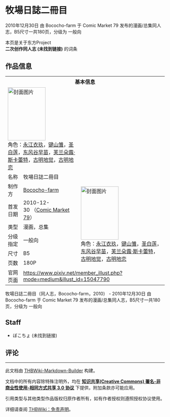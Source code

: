 # 牧場日誌二冊目

<!-- source html: G:\repos\THBWiki-Markdown-Builder\THBWikiMarkdown\Temp\main\6\61\ns0%3A%E7%89%A7%E5%A0%B4%E6%97%A5%E8%AA%8C%E4%BA%8C%E5%86%8A%E7%9B%AE.html -->

2010年12月30日 由 Bococho-farm 于 Comic Market 79 发布的漫画/总集同人志，B5尺寸一共180页，分级为 一般向

本页是关于东方Project  
 **二次创作同人志 (未找到链接)** 的词条
## 作品信息

<table><tbody><tr><th colspan="3">基本信息</th></tr><tr><td class="cover-artwork-mobile" colspan="2"><a href="./文件-牧場日誌二冊目封面.jpg.md" class="image" title="封面图片"><img alt="封面图片" src="https://upload.thwiki.cc/thumb/d/d6/%E7%89%A7%E5%A0%B4%E6%97%A5%E8%AA%8C%E4%BA%8C%E5%86%8A%E7%9B%AE%E5%B0%81%E9%9D%A2.jpg/119px-%E7%89%A7%E5%A0%B4%E6%97%A5%E8%AA%8C%E4%BA%8C%E5%86%8A%E7%9B%AE%E5%B0%81%E9%9D%A2.jpg" decoding="async" loading="lazy" width="119" height="168" srcset="https://upload.thwiki.cc/thumb/d/d6/%E7%89%A7%E5%A0%B4%E6%97%A5%E8%AA%8C%E4%BA%8C%E5%86%8A%E7%9B%AE%E5%B0%81%E9%9D%A2.jpg/178px-%E7%89%A7%E5%A0%B4%E6%97%A5%E8%AA%8C%E4%BA%8C%E5%86%8A%E7%9B%AE%E5%B0%81%E9%9D%A2.jpg 1.5x, https://upload.thwiki.cc/thumb/d/d6/%E7%89%A7%E5%A0%B4%E6%97%A5%E8%AA%8C%E4%BA%8C%E5%86%8A%E7%9B%AE%E5%B0%81%E9%9D%A2.jpg/237px-%E7%89%A7%E5%A0%B4%E6%97%A5%E8%AA%8C%E4%BA%8C%E5%86%8A%E7%9B%AE%E5%B0%81%E9%9D%A2.jpg 2x" data-file-width="424" data-file-height="600"></a><div class="cover-char">角色：<a href="./永江衣玖.md" title="永江衣玖">永江衣玖</a>，<a href="./键山雏.md" title="键山雏">键山雏</a>，<a href="./圣白莲.md" title="圣白莲">圣白莲</a>，<a href="./东风谷早苗.md" title="东风谷早苗">东风谷早苗</a>，<a href="./芙兰朵露·斯卡蕾特.md" title="芙兰朵露·斯卡蕾特">芙兰朵露·斯卡蕾特</a>，<a href="./古明地觉.md" title="古明地觉">古明地觉</a>，<a href="./古明地恋.md" title="古明地恋">古明地恋</a></div></td>
</tr><tr><td class="label">名称</td><td colspan="2"> 牧場日誌二冊目 </td></tr><tr><td class="label">制作方</td><td><a href="./Bococho-farm.md" title="Bococho-farm">Bococho-farm</a></td><td class="cover-artwork" rowspan="6" style="min-width:168px;"><a href="./文件-牧場日誌二冊目封面.jpg.md" class="image" title="封面图片"><img alt="封面图片" src="https://upload.thwiki.cc/thumb/d/d6/%E7%89%A7%E5%A0%B4%E6%97%A5%E8%AA%8C%E4%BA%8C%E5%86%8A%E7%9B%AE%E5%B0%81%E9%9D%A2.jpg/119px-%E7%89%A7%E5%A0%B4%E6%97%A5%E8%AA%8C%E4%BA%8C%E5%86%8A%E7%9B%AE%E5%B0%81%E9%9D%A2.jpg" decoding="async" loading="lazy" width="119" height="168" srcset="https://upload.thwiki.cc/thumb/d/d6/%E7%89%A7%E5%A0%B4%E6%97%A5%E8%AA%8C%E4%BA%8C%E5%86%8A%E7%9B%AE%E5%B0%81%E9%9D%A2.jpg/178px-%E7%89%A7%E5%A0%B4%E6%97%A5%E8%AA%8C%E4%BA%8C%E5%86%8A%E7%9B%AE%E5%B0%81%E9%9D%A2.jpg 1.5x, https://upload.thwiki.cc/thumb/d/d6/%E7%89%A7%E5%A0%B4%E6%97%A5%E8%AA%8C%E4%BA%8C%E5%86%8A%E7%9B%AE%E5%B0%81%E9%9D%A2.jpg/237px-%E7%89%A7%E5%A0%B4%E6%97%A5%E8%AA%8C%E4%BA%8C%E5%86%8A%E7%9B%AE%E5%B0%81%E9%9D%A2.jpg 2x" data-file-width="424" data-file-height="600"></a><div class="cover-char">角色：<a href="./永江衣玖.md" title="永江衣玖">永江衣玖</a>，<a href="./键山雏.md" title="键山雏">键山雏</a>，<a href="./圣白莲.md" title="圣白莲">圣白莲</a>，<a href="./东风谷早苗.md" title="东风谷早苗">东风谷早苗</a>，<a href="./芙兰朵露·斯卡蕾特.md" title="芙兰朵露·斯卡蕾特">芙兰朵露·斯卡蕾特</a>，<a href="./古明地觉.md" title="古明地觉">古明地觉</a>，<a href="./古明地恋.md" title="古明地恋">古明地恋</a></div></td>
</tr><tr><td class="label">首发日期</td><td>2010-12-30&#160;（<a href="/展会作品列表?e=Comic+Market%2379">Comic Market 79</a>）</td></tr><tr><td class="label">类型</td><td>漫画，总集</td></tr><tr><td class="label">分级指定</td><td>一般向</td></tr><tr><td class="label">尺寸</td><td>B5</td></tr><tr><td class="label">页数</td><td>180P</td></tr>
<tr><td class="label">官网页面</td><td colspan="2"><a rel="nofollow" class="external free" href="https://www.pixiv.net/member_illust.php?mode=medium&amp;illust_id=15047790">https://www.pixiv.net/member_illust.php?mode=medium&amp;illust_id=15047790</a></td></tr></tbody></table>

牧場日誌二冊目（同人志，Bococho-farm，2010） - 2010年12月30日 由 Bococho-farm 于 Comic Market 79 发布的漫画/总集同人志，B5尺寸一共180页，分级为 一般向
## Staff
- ぼこちょ (未找到链接)

## 评论




---

此文档由 [THBWiki-Markdown-Builder](https://github.com/Delsin-Yu/THBWiki-Markdown-Builder) 构建。

文档中的所有内容除特殊注明外，均在 [**知识共享(Creative Commons) 署名-非商业性使用-相同方式共享 3.0 协议**](https://creativecommons.org/licenses/by-sa/3.0/deed.zh-hans) 下提供，附加条款亦可能应用。

引用类型与其他类型作品版权归原作者所有，如有作者授权则遵照授权协议使用。

详细请查阅 [THBWiki：免责声明](https://thbwiki.cc/THBWiki:%E5%85%8D%E8%B4%A3%E5%A3%B0%E6%98%8E)。

